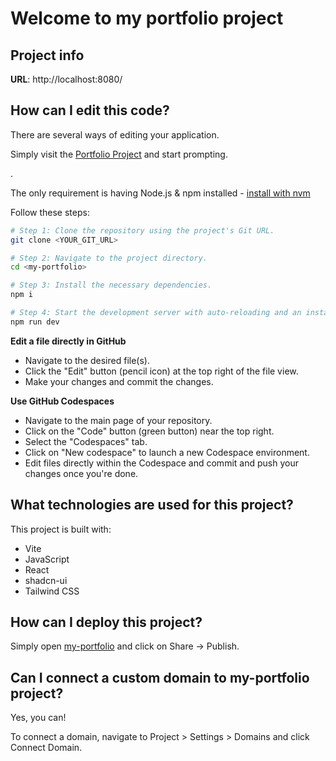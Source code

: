# Welcome to my portfolio project

## Project info

**URL**: http://localhost:8080/

## How can I edit this code?

There are several ways of editing your application.


Simply visit the [Portfolio Project](http://localhost:8080/) and start prompting.


.

The only requirement is having Node.js & npm installed - [install with nvm](https://github.com/nvm-sh/nvm#installing-and-updating)

Follow these steps:

```sh
# Step 1: Clone the repository using the project's Git URL.
git clone <YOUR_GIT_URL>

# Step 2: Navigate to the project directory.
cd <my-portfolio>

# Step 3: Install the necessary dependencies.
npm i

# Step 4: Start the development server with auto-reloading and an instant preview.
npm run dev
```

**Edit a file directly in GitHub**

- Navigate to the desired file(s).
- Click the "Edit" button (pencil icon) at the top right of the file view.
- Make your changes and commit the changes.

**Use GitHub Codespaces**

- Navigate to the main page of your repository.
- Click on the "Code" button (green button) near the top right.
- Select the "Codespaces" tab.
- Click on "New codespace" to launch a new Codespace environment.
- Edit files directly within the Codespace and commit and push your changes once you're done.

## What technologies are used for this project?

This project is built with:

- Vite
- JavaScript
- React
- shadcn-ui
- Tailwind CSS

## How can I deploy this project?

Simply open [my-portfolio](http://localhost:8080/) and click on Share -> Publish.

## Can I connect a custom domain to my-portfolio project?

Yes, you can!

To connect a domain, navigate to Project > Settings > Domains and click Connect Domain.


